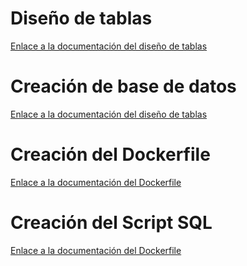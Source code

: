 # Diseño de tablas
[Enlace a la documentación del diseño de tablas](docs/Disenotablas/disenotablas.md)


# Creación de base de datos
[Enlace a la documentación del diseño de tablas](docs/Creaciontablas/creaciontablas.md)


# Creación del Dockerfile
[Enlace a la documentación del Dockerfile](docs/Dockerfile/dockerfile.md)


# Creación del Script SQL
[Enlace a la documentación del Dockerfile](docs/Script/script.md)
